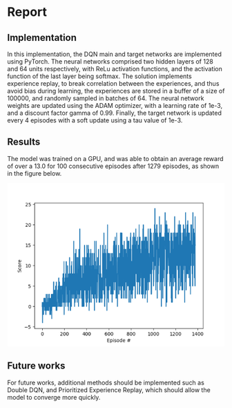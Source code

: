 # Report

## Implementation
In this implementation, the DQN main and target networks are implemented using PyTorch. The neural networks comprised two hidden layers of 128 and 64 units respectively, with ReLu activation functions, and the activation function of the last layer being softmax.
The solution implements experience replay, to break correlation between the experiences, and thus avoid bias during learning, the experiences are stored in a buffer of a size of 100000, and randomly sampled in batches of 64.
The neural network weights are updated using the ADAM optimizer, with a learning rate of 1e-3, and a discount factor gamma of 0.99. Finally, the target network is updated every 4 episodes with a soft update using a tau value of 1e-3.

## Results
The model was trained on a GPU, and was able to obtain an average reward of over a 13.0 for 100 consecutive episodes after 1279 episodes, as shown in the figure below.

![alt text](https://github.com/nassimatoumi/DQN-Navigation/blob/ba1b6265e371a34dcb97fe383aa08e014fe706e2/Scores.png)

## Future works
For future works, additional methods should be implemented such as Double DQN, and Prioritized Experience Replay, which should allow the model to converge more quickly.
